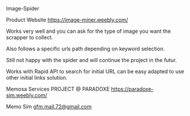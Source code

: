 
Image-Spider

Product Website
https://image-miner.weebly.com/

Works very well and you can ask for the type of image you want the scrapper to collect. 

Also follows a specific urls path depending on keyword selection. 

Still not happy with the spider and will continue the project in the futur.

Works with Rapid API to search for initial URL can be easy adapted to use other initial links solution.

Memosa Services
PROJECT @ PARADOXE
https://paradoxe-sim.weebly.com/

Memo Sim
gfm.mail.72@gmail.com
